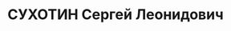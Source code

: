 ---
title: СУХОТИН Сергей Леонидович
description: "1905 р., м. Полтава, росіянин, із службовців, освіта неповна середня.\
  \ Червоноармієць [мл. командир взвода 67 кав. полка]. \n  Заарештований 10 липня\
  \ 1937 р. Засуджений Верховним Судом СРСР 14 грудня 1937 р. (стаття КК не вказана)\
  \ до розстрілу. Вирок виконано 14 грудня 1937 р. \n  Реабілітований Верховним Судом\
  \ СРСР 30 липня 1959 р."
---